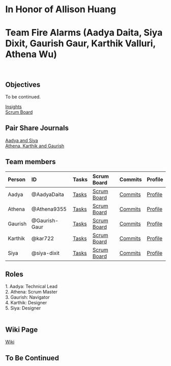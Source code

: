 # In Honor of Allison Huang
<h1>Team Fire Alarms (Aadya Daita, Siya Dixit, Gaurish Gaur, Karthik Valluri, Athena Wu)</h1><br>
<h2>Objectives</h2>
To be continued. <br>


[Insights](https://github.com/Athena9355/Fire-Alarm/graphs/contributors)<br>
[Scrum Board](https://github.com/Athena9355/Fire-Alarm/projects/1)<br>

<h2>Pair Share Journals</h2>

[Aadya and Siya](https://docs.google.com/document/d/1FtdWpVy_CJZpu8YmIE0UjfWv7T8IVVkyAn3OUUUnyzo/edit?usp=sharing)<br>
[Athena, Karthik and Gaurish](https://docs.google.com/document/d/1RKQYQk72xNNsAfam6i4DWZPq3Ip1vbQbMoXzIbpKPdo/edit?usp=sharing)<br>

<h2>Team members</h2>

| Person      |  ID   | Tasks  | Scrum Board  | Commits  |  Profile  |
| :---        |  :--- | :---   | :---         |  :---    | :---      |
| Aadya       | @AadyaDaita  | [Tasks](https://github.com/Athena9355/Fire-Alarm/issues/assigned/AadyaDaita) | [Scrum Board](https://github.com/Athena9355/Fire-Alarm/projects/1?card_filter_query=assignee%3Aaadyadaita)  | [Commits](https://github.com/Athena9355/Fire-Alarm/commits?author=AadyaDaita) | [Profile](https://github.com/AadyaDaita) |
| Athena      | @Athena9355  |  [Tasks](https://github.com/Athena9355/Fire-Alarm/issues/assigned/Athena9355) | [Scrum Board](https://github.com/Athena9355/Fire-Alarm/projects/1?card_filter_query=assignee%3Aathena9355)  | [Commits](https://github.com/Athena9355/Fire-Alarm/commits?author=Athena9355) | [Profile](https://github.com/Athena9355) |
| Gaurish     | @Gaurish-Gaur  | [Tasks](https://github.com/Athena9355/Fire-Alarm/issues/assigned/Gaurish-Gaur) | [Scrum Board](https://github.com/Athena9355/Fire-Alarm/projects/1?card_filter_query=assignee%3Agaurish-gaur) | [Commits](https://github.com/Athena9355/Fire-Alarm/commits?author=Gaurish-Gaur) | [Profile](https://github.com/Gaurish-Gaur) |
| Karthik     | @kar722 | [Tasks](https://github.com/Athena9355/Fire-Alarm/issues/assigned/kar722) | [Scrum Board](https://github.com/Athena9355/Fire-Alarm/projects/1?card_filter_query=assignee%3Akar722) | [Commits](https://github.com/Athena9355/Fire-Alarm/commits?author=kar722) | [Profile](https://github.com/kar722) |
| Siya       | @siya-dixit  | [Tasks](https://github.com/Athena9355/Fire-Alarm/issues/assigned/siya-dixit) | [Scrum Board](https://github.com/Athena9355/Fire-Alarm/projects/1?card_filter_query=assignee%3Asiya-dixit)  | [Commits]() | [Profile](https://github.com/siya-dixit) |

<h2>Roles</h2>
1. Aadya: Technical Lead <br>
2. Athena: Scrum Master <br>
3. Gaurish: Navigator <br>
4. Karthik: Designer <br>
5. Siya: Designer <br>
<br>

<h2>Wiki Page</h2>

[Wiki](https://github.com/Athena9355/Fire-Alarm/wiki)<br>

<h2>To Be Continued</h2>

